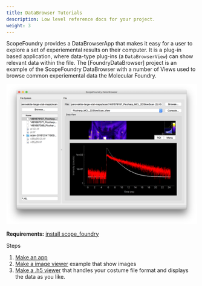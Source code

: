 ```yaml
---
title: DataBrowser Tutorials
description: Low level reference docs for your project.
weight: 3
---
```


ScopeFoundry provides a DataBrowserApp that makes it easy for a user to explore a set of experiemental results on their computer. It is a plug-in based application, where data-type plug-ins (a `DataBrowserView`) can show relevant data within the file. The [FoundryDataBrowser] project is an example of the ScopeFoundry DataBrowser with a number of Views used to browse common experiemental data the Molecular Foundry.

![ Image of the DataBrower ](databrowse_1.png)

**Requirements:** [install scope_foundry](/docs/getting-started)

Steps

1. [Make an app](122_data-browser-viewer)
2. [Make a image viewer](2_data-browser-viewer) example that show images
3. [Make a .h5 viewer](2_data-browser-viewer) that handles your costume file format and displays the data as you like.
